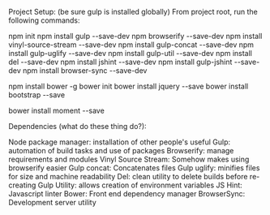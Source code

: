 Project Setup:
(be sure gulp is installed globally)
From project root, run the following commands:

npm init
npm install gulp --save-dev
npm browserify --save-dev
npm install vinyl-source-stream --save-dev
npm install gulp-concat --save-dev
npm install gulp-uglify --save-dev
npm install gulp-util --save-dev
npm install del --save-dev
npm install jshint --save-dev
npm install gulp-jshint --save-dev
npm install browser-sync --save-dev

npm install bower -g
bower init
bower install jquery --save
bower install bootstrap --save

bower install moment --save



Dependencies (what do these thing do?):

Node package manager: installation of other people's useful
Gulp: automation of build tasks and use of packages
Browserify:  manage requirements and modules
Vinyl Source Stream: Somehow makes using browserify easier
Gulp concat: Concatenates files
Gulp uglify: minifies files for size and machine readability
Del: clean utility to delete builds before re-creating
Gulp Utility: allows creation of environment variables
JS Hint: Javascript linter
Bower: Front end dependency manager
BrowserSync: Development server utility

